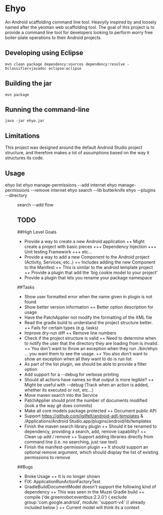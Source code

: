 Ehyo
====
An Android scaffolding command line tool. Heavyily inspired by and loosely named after the yeoman web scaffolding tool. The goal of this project is to provide a command line tool for developers looking to perform worry free boiler-plate operations to their Android projects.

Developing using Eclipse
------------------------
`mvn clean package dependency:sources dependency:resolve -Dclassifier=javadoc eclipse:eclipse`

Building the jar
----------------
`mvn package`

Running the command-line
------------------------
`java -jar ehyo.jar`

Limitations
-----------
This project was designed around the default Android Studio project structure, and therefore makes a lot of assumptions based on the way it structures its code. 

Usage
-----
ehyo list
ehyo manage-permissions --add internet
ehyo manage-permissions --remove internet
ehyo search --lib butterknife
ehyo --plugins <ns> --directory <dir> search --add flow

TODO
----
##High Level Goals
+ Provide a way to create a new Android application
++ Might create a project with basic pieces
+++ Dependency Injection
+++ Unit testing Framework
+++ etc...
+ Provide a way to add a new Component to the Android project (Activity, Services, etc..)
++ Includes adding the new Component to the Manifest
++ This is similar to the android template project
++ Provide a plugin that add the 'big cookie model to your project'
+ Provide a plugin that lets you rename your package namespace

##Tasks
+ Show user formatted error when the name given in plugin is not found
+ Show better version information
++ Better option description for usage
+ Have the PatchApplier not modify the formatting of the XML file
+ Read the gradle build to understand the project structure better.
++ Fails for certain types (e.g. tasks)
+ Improve dry-run diff
++ Remove line numbers
+ Check if the project structure is valid
++ Need to determine when to notify the user that the directory they are loading from is invalid.
++ You don't want to throw an exception when they run ./bin/ehyo ... you want them to see the usage. 
++ You also don't want to show an exception when all they want to do is run list
+ As part of the list plugin, we should be able to provide a filter option
+ Add support for a --debug for verbose printing
+ Should all actions have names so that output is more legible?
++ Might be useful with --debug (Track when an action is added, whether its executed or not, etc...)
+ Move maven search into the Service
+ PatchApplier should print the number of documents modified (look a the way git does commits)
+ Make all core models package protected
++ Document public API
+ Support https://github.com/jgilfelt/android-adt-templates & /Applications/Android Studio.app/plugins/android/lib/templates
+ Finish the maven search library plugin
++ Should it be renamed to dependency, providing a search, add, remove capability?
++ Clean up add / remove
++ Support adding libraries directly from command line (i.e. no searching, just raw text)
+ Finish the manifest-permission plugin
++ It should support an optional remove argument, which should display the list of existing permissions to remove

##Bugs
+ Broke Usage
++ It is no longer shown
+ FIX: ApplicationRunActionFactoryTest
+ GradleBuildDocumentModel doesn't support the following kind of dependency
++ This was seen in the Muzei Gradle build
++ compile ('de.greenrobot:eventbus:2.2.0') { exclude group:'com.google.android', module: 'support-v4' // already included below }
++ Current model will think its a context
